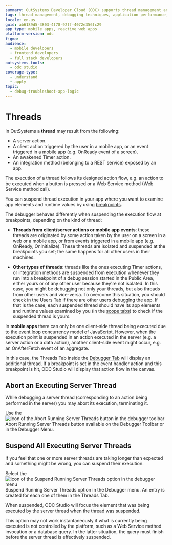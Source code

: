 ```yaml
---
summary: OutSystems Developer Cloud (ODC) supports thread management and debugging across various actions and events in web and mobile applications.
tags: thread management, debugging techniques, application performance, software development breakpoints
locale: en-us
guid: ab6189d5-3803-4f78-92ff-4072e356fc29
app_type: mobile apps, reactive web apps
platform-version: odc
figma:
audience:
  - mobile developers
  - frontend developers
  - full stack developers
outsystems-tools:
  - odc studio
coverage-type:
  - understand
  - apply
topic:
  - debug-troubleshoot-app-logic
---
```


# Threads

In OutSystems a **thread** may result from the following:

* A server action.
* A client action triggered by the user in a mobile app, or an event triggered in a mobile app (e.g. OnReady event of a screen).
* An awakened Timer action.
* An integration method (belonging to a REST service) exposed by an app. 

The execution of a thread follows its designed action flow, e.g. an action to be executed when a button is pressed or a Web Service method (Web Service method call).

You can suspend thread execution in your app where you want to examine app elements and runtime values by using [breakpoints](breakpoints.md).

The debugger behaves differently when suspending the execution flow at breakpoints, depending on the kind of thread:

* **Threads from client/server actions or mobile app events**: these threads are originated by some action taken by the user on a screen in a web or a mobile app, or from events triggered in a mobile app (e.g. OnReady, OnInitialize). These threads are isolated and suspended at the breakpoints you set; the same happens for all other users in their machines.

* **Other types of threads**: threads like the ones executing Timer actions, or integration methods are suspended from execution whenever they run into a breakpoint of a debug session started in the Public Area, either yours or of any other user because they're not isolated. In this case, you might be debugging not only your threads, but also threads from other users and vice-versa. To overcome this situation, you should check in the Users Tab if there are other users debugging the app. If that is the case, each suspended thread should have its app elements and runtime values examined by you (in the [scope tabs](debugger-ui-reference.md#scope-tabs-area)) to check if the suspended thread is yours.

<div class="info" markdown="1"> 

In **mobile apps** there can only be one client-side thread being executed due to the [event loop](https://developer.mozilla.org/en-US/docs/Web/JavaScript/EventLoop) concurrency model of JavaScript. However, when the execution point is suspended in an action executed in the server (e.g. a server action or a data action), another client-side event might occur, e.g. an OnAfterFetch event of an aggregate. 

In this case, the Threads Tab inside the [Debugger Tab](debugger-ui-reference.md#debugging-context-area) will display an additional thread. If a breakpoint is set in the event handler action and this breakpoint is hit, ODC Studio will display that action flow in the canvas.

</div>


## Abort an Executing Server Thread

While debugging a server thread (corresponding to an action being performed in the server) you may abort its execution, terminating it.

Use the ![Icon of the Abort Running Server Threads button in the debugger toolbar](images/toolbar-abort-button.png "Abort Running Server Threads Button") Abort Running Server Threads button available on the Debugger Toolbar or in the Debugger Menu.


## Suspend All Executing Server Threads

If you feel that one or more server threads are taking longer than expected and something might be wrong, you can suspend their execution.

Select the ![Icon of the Suspend Running Server Threads option in the debugger menu](images/toolbar-button-suspend.png "Suspend Running Server Threads Option") Suspend Running Server Threads option in the Debugger menu. An entry is created for each one of them in the Threads Tab. 

When suspended, ODC Studio will focus the element that was being executed by the server thread when the thread was suspended.

<div class="info" markdown="1">

This option may not work instantaneously if what is currently being executed is not controlled by the platform, such as a Web Service method invocation or a database query. In the latter situation, the query must finish before the server thread is effectively suspended.

</div>

